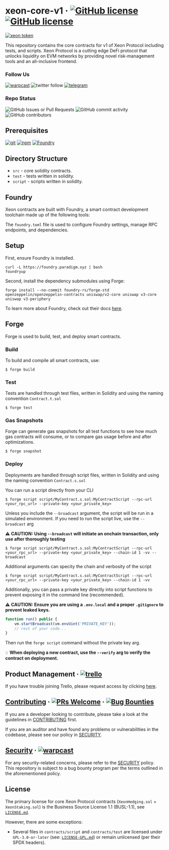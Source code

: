 # xeon-core-v1 &middot; [![GitHub license](https://img.shields.io/badge/core_license-BUSL_1.1-blue.svg)](https://github.com/xeon-protocol/v1-core/blob/main/LICENSE) [![GitHub license](https://img.shields.io/badge/incl_license-GPL_3.0-blue.svg)](https://github.com/xeon-protocol/v1-core/blob/main/LICENSE-GPL.md)

[![xeon token](https://img.shields.io/badge/$XEON-0x8d65a2eaBDE4B31cbD7E43F27E47559d1CCec86c-8429c6.svg?logo=ethereum)](https://app.uniswap.org/explore/tokens/ethereum/0x8d65a2eabde4b31cbd7e43f27e47559d1ccec86c?chain=mainnet)

This repository contains the core contracts for v1 of Xeon Protocol including tests, and scripts. Xeon Protocol is a cutting edge DeFi protocol that unlocks liquidity on EVM networks by providing novel risk-management tools and an all-inclusive frontend.

### Follow Us

[![warpcast](https://img.shields.io/badge/Follow_@xeonprotocol-FFFFFF.svg?logo=farcaster)](https://warpcast.com/xeonprotocol) ![twitter follow](https://img.shields.io/twitter/follow/xeonprotocol) [![telegram](https://img.shields.io/badge/join_telegram-FFFFFF.svg?logo=telegram)](https://t.me/XeonProtocolPortal)

### Repo Status

![GitHub Issues or Pull Requests](https://img.shields.io/github/issues/xeon-protocol/v1-core) ![GitHub commit activity](https://img.shields.io/github/commit-activity/m/xeon-protocol/v1-core) ![GitHub contributors](https://img.shields.io/github/contributors/xeon-protocol/v1-core)

## Prerequisites

[![git](https://img.shields.io/badge/git-any-darkgreen)](https://git-scm.com/downloads) [![npm](https://img.shields.io/badge/npm->=_6-darkgreen)](https://npmjs.com/) [![Foundry](https://img.shields.io/badge/Foundry-v0.2.0-orange)](https://book.getfoundry.sh/)

## Directory Structure

- `src` - core solidity contracts.
- `test` - tests written in solidity.
- `script` - scripts written in solidity.

## Foundry

Xeon contracts are built with Foundry, a smart contract development toolchain made up of the following tools:

The `foundry.toml` file is used to configure Foundry settings, manage RPC endpoints, and dependencies.

## Setup

First, ensure Foundry is installed.

```shell
curl -L https://foundry.paradigm.xyz | bash
foundryup
```

Second, install the dependency submodules using Forge:

```shell
forge install --no-commit foundry-rs/forge-std openzeppelin/openzeppelin-contracts uniswap/v2-core uniswap v3-core uniswap v3-periphery
```

To learn more about Foundry, check out their docs [here](https://book.getfoundry.sh/).

## Forge

Forge is used to build, test, and deploy smart contracts.

### Build

To build and compile all smart contracts, use:

```shell
$ forge build
```

### Test

Tests are handled through test files, written in Solidity and using the naming convention `Contract.t.sol`

```shell
$ forge test
```

### Gas Snapshots

Forge can generate gas snapshots for all test functions to see how much gas contracts will consume, or to compare gas usage before and after optimizations.

```shell
$ forge snapshot
```

### Deploy

Deployments are handled through script files, written in Solidity and using the naming convention `Contract.s.sol`

You can run a script directly from your CLI

```shell
$ forge script script/MyContract.s.sol:MyContractScript --rpc-url <your_rpc_url> --private-key <your_private_key>
```

Unless you include the `--broadcast` argument, the script will be run in a simulated environment. If you need to run the script live, use the `--broadcast` arg

⚠️ **CAUTION: Using `--broadcast` will initiate an onchain transaction, only use after thoroughly testing**

```shell
$ forge script script/MyContract.s.sol:MyContractScript --rpc-url <your_rpc_url> --private-key <your_private_key> --chain-id 1 -vv --broadcast
```

Additional arguments can specity the chain and verbosity of the script

```shell
$ forge script script/MyContract.s.sol:MyContractScript --rpc-url <your_rpc_url> --private-key <your_private_key> --chain-id 1 -vv
```

Additionally, you can pass a private key directly into script functions to prevent exposing it in the command line (recommended).

⚠️ **CAUTION: Ensure you are using a `.env.local` and a proper `.gitignore` to prevent leaked keys.**

```js
function run() public {
    vm.startBroadcast(vm.envUint('PRIVATE_KEY'));
    // rest of your code...
}
```

Then run the `forge script` command without the private key arg.

💡 **When deploying a new contract, use the `--verify` arg to verify the contract on deployment.**

## Product Management &middot; [![trello](https://img.shields.io/badge/Trello-855DCD.svg?logo=trello)](https://trello.com/b/mW198hKo/xeon-protocol-board)

If you have trouble joining Trello, please request access by clicking [here](https://trello.com/invite/b/mW198hKo/ATTIc305ea03ad04139d54ef382b7a276d651224A655/xeon-protocol-board).

## [Contributing](https://github.com/xeon-protocol/v1-core/blob/main/CONTRIBUTING.md) &middot; [![PRs Welcome](https://img.shields.io/badge/PRs-welcome-darkgreen.svg)](https://github.com/xeon-protocol/v1-core/blob/main/CONTRIBUTING.md) &middot; [![Bug Bounties](https://img.shields.io/badge/Bug_Bounties-open-red.svg)](https://github.com/xeon-protocol/v1-core/blob/main/SECURITY.md)

If you are a developer looking to contribute, please take a look at the guidelines in [CONTRIBUTING](https://github.com/xeon-protocol/v1-core/blob/main/CONTRIBUTING.md) first.

If you are an auditor and have found any problems or vulnerabilities in the codebase, please see our policy in [SECURITY](https://github.com/xeon-protocol/v1-core/blob/main/SECURITY.md).

## [Security](https://github.com/xeon-protocol/v1-core/blob/main/SECURITY.md) &middot; [![warpcast](https://img.shields.io/badge/contact_dev-FFFFFF.svg?logo=farcaster)](https://warpcast.com/xeonprotocol)

For any security-related concerns, please refer to the [SECURITY](https://github.com/xeon-protocol/v1-core/blob/main/SECURITY.md) policy. This repository is subject to a bug bounty program per the terms outlined in the aforementioned policy.

## License

The primary license for core Xeon Protocol contracts (`XeonHedging.sol` + `XeonStaking.sol`) is the Business Source License 1.1 (BUSL-1.1), see [`LICENSE.md`](https://github.com/xeon-protocol/v1-core/blob/main/LICENSE.md).

However, there are some exceptions:

- Several files in `contracts/script` and `contracts/test` are licensed under `GPL-3.0-or-later` (see: [`LICENSE-GPL.md`](https://github.com/xeon-protocol/v1-core/blob/main/LICENSE-GPL.md)) or remain unlicensed (per their SPDX headers).
